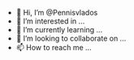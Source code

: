 - 👋 Hi, I’m @Pennisvlados
- 👀 I’m interested in ...
- 🌱 I’m currently learning ...
- 💞️ I’m looking to collaborate on ...
- 📫 How to reach me ...

<!---
Pennisvlados/Pennisvlados is a ✨ special ✨ repository because its `README.md` (this file) appears on your GitHub profile.
You can click the Preview link to take a look at your changes.
--->
